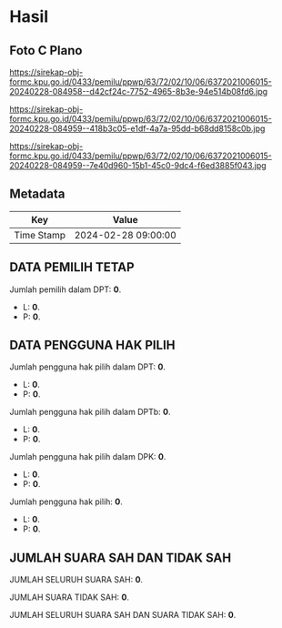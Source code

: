 # Hasil

## Foto C Plano

https://sirekap-obj-formc.kpu.go.id/0433/pemilu/ppwp/63/72/02/10/06/6372021006015-20240228-084958--d42cf24c-7752-4965-8b3e-94e514b08fd6.jpg

https://sirekap-obj-formc.kpu.go.id/0433/pemilu/ppwp/63/72/02/10/06/6372021006015-20240228-084959--418b3c05-e1df-4a7a-95dd-b68dd8158c0b.jpg

https://sirekap-obj-formc.kpu.go.id/0433/pemilu/ppwp/63/72/02/10/06/6372021006015-20240228-084959--7e40d960-15b1-45c0-9dc4-f6ed3885f043.jpg


## Metadata

| Key        | Value               |
| ---------- | ------------------- |
| Time Stamp | 2024-02-28 09:00:00 |


## DATA PEMILIH TETAP

Jumlah pemilih dalam DPT: **0**.
 * L: **0**.
 * P: **0**.

## DATA PENGGUNA HAK PILIH

Jumlah pengguna hak pilih dalam DPT: **0**.
 * L: **0**.
 * P: **0**.

Jumlah pengguna hak pilih dalam DPTb: **0**.
 * L: **0**.
 * P: **0**.

Jumlah pengguna hak pilih dalam DPK: **0**.
 * L: **0**.
 * P: **0**.

Jumlah pengguna hak pilih: **0**.
 * L: **0**.
 * P: **0**.

## JUMLAH SUARA SAH DAN TIDAK SAH

JUMLAH SELURUH SUARA SAH: **0**.

JUMLAH SUARA TIDAK SAH: **0**.

JUMLAH SELURUH SUARA SAH DAN SUARA TIDAK SAH: **0**.


